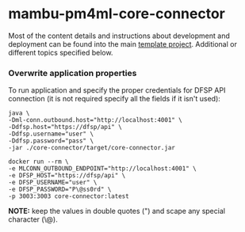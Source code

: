# mambu-pm4ml-core-connector

Most of the content details and instructions about development and deployment can be found into 
the main [template project](https://github.com/pm4ml/template-rest-pm4ml-core-connector).
Additional or different topics specified below.

### Overwrite application properties

To run application and specify the proper credentials for DFSP API connection 
(it is not required specify all the fields if it isn't used):
```
java \
-Dml-conn.outbound.host="http://localhost:4001" \
-Ddfsp.host="https://dfsp/api" \
-Ddfsp.username="user" \
-Ddfsp.password="pass" \
-jar ./core-connector/target/core-connector.jar
```
```
docker run --rm \
-e MLCONN_OUTBOUND_ENDPOINT="http://localhost:4001" \
-e DFSP_HOST="https://dfsp/api" \
-e DFSP_USERNAME="user" \
-e DFSP_PASSWORD="P\@ss0rd" \
-p 3003:3003 core-connector:latest
```
**NOTE:** keep the values in double quotes (") and scape any special character (\\@).